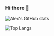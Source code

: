 ### Hi there 👋

![Alex's GitHub stats](https://github-readme-stats.vercel.app/api?username=brudi4550&show_icons=true&theme=prussian)

![Top Langs](https://github-readme-stats.vercel.app/api/top-langs/?username=brudi4550&layout=compact&theme=prussian)


<!--
**brudi4550/brudi4550** is a ✨ _special_ ✨ repository because its `README.md` (this file) appears on your GitHub profile.

Here are some ideas to get you started:

- 🔭 I’m currently working on ...
- 🌱 I’m currently learning ...
- 👯 I’m looking to collaborate on ...
- 🤔 I’m looking for help with ...
- 💬 Ask me about ...
- 📫 How to reach me: ...
- 😄 Pronouns: ...
- ⚡ Fun fact: ...
-->
